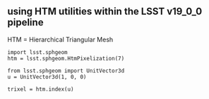 ## using HTM utilities within the LSST v19_0_0 pipeline

HTM = Hierarchical Triangular Mesh

```
import lsst.sphgeom
htm = lsst.sphgeom.HtmPixelization(7)

from lsst.sphgeom import UnitVector3d
u = UnitVector3d(1, 0, 0)

trixel = htm.index(u)
```

